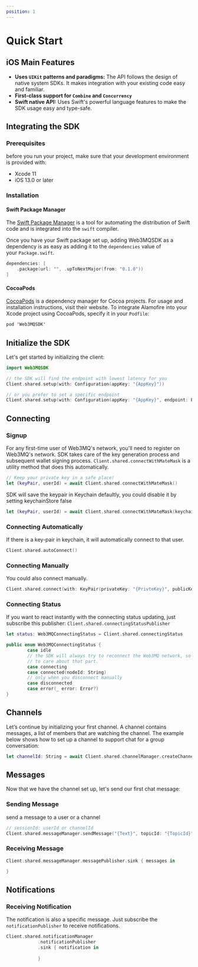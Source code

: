 ```yaml
---
position: 1
---
```


# Quick Start

## iOS Main Features

- **Uses `UIKit` patterns and paradigms:** The API follows the design of native system SDKs. It makes integration with your existing code easy and familiar.
- **First-class support for `Combine` and `Concurrency`**
- **Swift native API:** Uses Swift's powerful language features to make the SDK usage easy and type-safe.

## Integrating the SDK

### Prerequisites

before you run your project, make sure that your development environment is provided with:

- Xcode 11
- iOS 13.0 or later

### Installation

#### Swift Package Manager

The [Swift Package Manager](https://swift.org/package-manager/) is a tool for automating the distribution of Swift code and is integrated into the `swift` compiler.

Once you have your Swift package set up, adding Web3MQSDK as a dependency is as easy as adding it to the `dependencies` value of your `Package.swift`.

```swift
dependencies: [
    .package(url: "", .upToNextMajor(from: "0.1.0"))
]
```

#### CocoaPods

[CocoaPods](https://cocoapods.org/) is a dependency manager for Cocoa projects. For usage and installation instructions, visit their website. To integrate Alamofire into your Xcode project using CocoaPods, specify it in your `Podfile`:

```swift
pod 'Web3MQSDK'
```

## Initialize the SDK

Let's get started by initializing the client:

```swift
import Web3MQSDK

// the SDK will find the endpoint with lowest latency for you 
Client.shared.setup(with: Configuration(appKey: "{AppKey}"))

// or you prefer to set a specific endpoint     
Client.shared.setup(with: Configuration(appKey: "{AppKey}", endpoint: Endpoint.Dev.jp1))
```

## Connecting

### Signup

For any first-time user of Web3MQ's network, you'll need to register on Web3MQ's network. SDK takes care of the key generation process and subsequent wallet signing process. `Client.shared.connectWithMateMask` is a utility method that does this automatically.

```swift
// Keep your private key in a safe place!
let (keyPair, userId) = await Client.shared.connectWithMateMask()
```

SDK will save the keypair in Keychain defaultly, you could disable it by setting keychainStore false 

```swift
let (keyPair, userId) = await Client.shared.connectWithMateMask(keychainStore: false)
```

### Connecting Automatically

If there is a key-pair in keychain, it will automatically connect to that user.
```swift
Client.shared.autoConnect()
```

### Connecting Manually

You could also connect manually.

```swift
Client.shared.connect(with: KeyPair(privateKey: "{PrivteKey}", publicKey: "{PublicKey}"), userId: "{UserId}")
```

### Connecting Status

If you want to react instantly with the connecting status updating, just subscribe this publisher:  `Client.shared.connectingStatusPublisher` 

```swift
let status: Web3MQConnectingStatus = Client.shared.connectingStatus

public enum Web3MQConnectingStatus {
		case idle 
		// the SDK will always try to reconnect the Web3MQ network, so you don't need 
		// to care about that part.
		case connecting
		case connected(nodeId: String)
		// only when you disconnect manually 
		case disconnected 
		case error(_ error: Error?)
}
```

## Channels

Let’s continue by initializing your first channel. A channel contains messages, a list of members that are watching the channel. The example below shows how to set up a channel to support chat for a group conversation:

```swift
let channelId: String = await Client.shared.channelManager.createChannel(name: "{channel_name}") 
```

## Messages
Now that we have the channel set up, let's send our first chat message:

### Sending Message

send a message to a user or a channel 

```swift
// sessionId: userId or channelId
Client.shared.messageManager.sendMessage("{Text}", topicId: "{TopicId}") async throws
```

### Receiving Message

```swift
Client.shared.messageManager.messagePublisher.sink { messages in 

}
```

## Notifications

### Receiving Notification

The notification is also a specific message. Just subscribe the `notificationPublisher` to receive notifications.

```swift
Client.shared.notificationManager
            .notificationPublisher
            .sink { notification in
                
            }
```

<!-- ### Notification Content

```swift
public struct Web3MQNotificationContent: Codable {
    
    public let title: String?
    public let content: String?
    public let type: String?
}

public struct Web3MQNotification: Codable {

    public let cipherSuite: String?
    public let from: String?
    public let topic: String?
    public let fromSign: String?
    public let messageId: String?
    public let payloadType: String?
    public let timestamp: UInt64?
    public let payload: Web3MQNotificationContent?
    public let version: Int?
    
}
``` -->